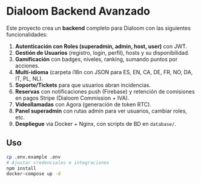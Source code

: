 # Dialoom Backend Avanzado

Este proyecto crea un **backend** completo para Dialoom con las siguientes funcionalidades:

1. **Autenticación con Roles (superadmin, admin, host, user)** con JWT.
2. **Gestión de Usuarios** (registro, login, perfil), hosts y su disponibilidad.
3. **Gamificación** con badges, niveles, ranking, sumando puntos por acciones.
4. **Multi-idioma** (carpeta i18n con JSON para ES, EN, CA, DE, FR, NO, DA, IT, PL, NL).
5. **Soporte/Tickets** para que usuarios abran incidencias.
6. **Reservas** con notificaciones push (Firebase) y retención de comisiones en pagos Stripe (Dialoom Commission + IVA).
7. **Videollamadas** con Agora (generación de token RTC).
8. **Panel superadmin** con rutas admin para ver usuarios, cambiar roles, etc.
9. **Despliegue** via Docker + Nginx, con scripts de BD en `database/`.

## Uso

```bash
cp .env.example .env
# Ajustar credenciales e integraciones
npm install
docker-compose up -d
